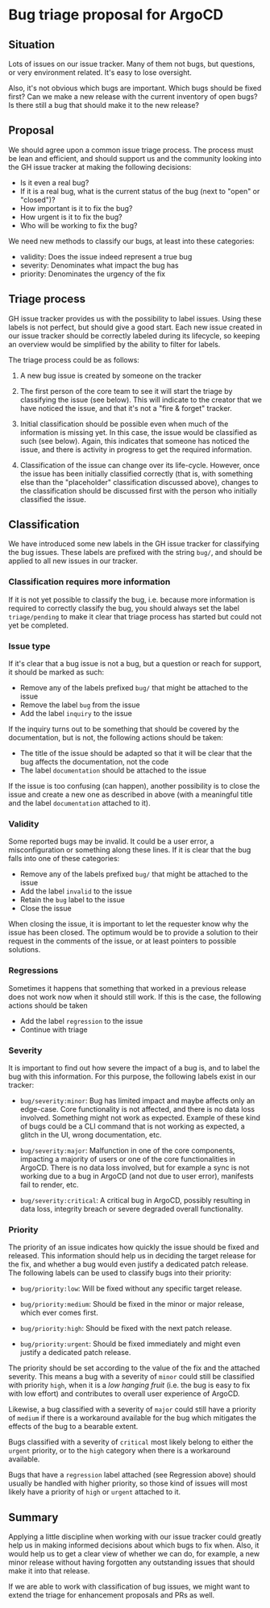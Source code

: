# Bug triage proposal for ArgoCD

## Situation

Lots of issues on our issue tracker. Many of them not bugs, but questions,
or very environment related. It's easy to lose oversight.

Also, it's not obvious which bugs are important. Which bugs should be fixed
first? Can we make a new release with the current inventory of open bugs?
Is there still a bug that should make it to the new release?

## Proposal

We should agree upon a common issue triage process. The process must be lean
and efficient, and should support us and the community looking into the GH
issue tracker at making the following decisions:

* Is it even a real bug?
* If it is a real bug, what is the current status of the bug (next to "open" or "closed")?
* How important is it to fix the bug?
* How urgent is it to fix the bug?
* Who will be working to fix the bug?

We need new methods to classify our bugs, at least into these categories:

* validity: Does the issue indeed represent a true bug
* severity: Denominates what impact the bug has
* priority: Denominates the urgency of the fix

## Triage process

GH issue tracker provides us with the possibility to label issues. Using these
labels is not perfect, but should give a good start. Each new issue created in
our issue tracker should be correctly labeled during its lifecycle, so keeping
an overview would be simplified by the ability to filter for labels.

The triage process could be as follows:

1. A new bug issue is created by someone on the tracker

1. The first person of the core team to see it will start the triage by classifying
   the issue (see below). This will indicate to the creator that we have noticed the
   issue, and that it's not a "fire & forget" tracker.

1. Initial classification should be possible even when much of the information is
   missing yet. In this case, the issue would be classified as such (see below).
   Again, this indicates that someone has noticed the issue, and there is activity
   in progress to get the required information.

1. Classification of the issue can change over its life-cycle. However, once the
   issue has been initially classified correctly (that is, with something else than
   the "placeholder" classification discussed above), changes to the classification
   should be discussed first with the person who initially classified the issue.

## Classification

We have introduced some new labels in the GH issue tracker for classifying the
bug issues. These labels are prefixed with the string `bug/`, and should be
applied to all new issues in our tracker.

### Classification requires more information

If it is not yet possible to classify the bug, i.e. because more information is
required to correctly classify the bug, you should always set the label
`triage/pending` to make it clear that triage process has started but could not
yet be completed.

### Issue type

If it's clear that a bug issue is not a bug, but a question or reach for support,
it should be marked as such:

* Remove any of the labels prefixed `bug/` that might be attached to the issue
* Remove the label `bug` from the issue
* Add the label `inquiry` to the issue

If the inquiry turns out to be something that should be covered by the documentation, but
is not, the following actions should be taken:

* The title of the issue should be adapted so that it will be clear that the bug
  affects the documentation, not the code
* The label `documentation` should be attached to the issue

If the issue is too confusing (can happen), another possibility is to close the
issue and create a new one as described in above (with a meaningful title and
the label `documentation` attached to it).

### Validity

Some reported bugs may be invalid. It could be a user error, a misconfiguration
or something along these lines. If it is clear that the bug falls into one of
these categories:

* Remove any of the labels prefixed `bug/` that might be attached to the issue
* Add the label `invalid` to the issue
* Retain the `bug` label to the issue
* Close the issue

When closing the issue, it is important to let the requester know why the issue
has been closed. The optimum would be to provide a solution to their request
in the comments of the issue, or at least pointers to possible solutions.

### Regressions

Sometimes it happens that something that worked in a previous release does
not work now when it should still work. If this is the case, the following
actions should be taken

* Add the label `regression` to the issue
* Continue with triage

### Severity

It is important to find out how severe the impact of a bug is, and to label
the bug with this information. For this purpose, the following labels exist
in our tracker:

* `bug/severity:minor`: Bug has limited impact and maybe affects only an
  edge-case. Core functionality is not affected, and there is no data loss
  involved. Something might not work as expected. Example of these kind of
  bugs could be a CLI command that is not working as expected, a glitch in
  the UI, wrong documentation, etc.

* `bug/severity:major`: Malfunction in one of the core components, impacting
  a majority of users or one of the core functionalities in ArgoCD. There is
  no data loss involved, but for example a sync is not working due to a bug
  in ArgoCD (and not due to user error), manifests fail to render, etc.

* `bug/severity:critical`: A critical bug in ArgoCD, possibly resulting in
  data loss, integrity breach or severe degraded overall functionality.

### Priority

The priority of an issue indicates how quickly the issue should be fixed and
released. This information should help us in deciding the target release for
the fix, and whether a bug would even justify a dedicated patch release. The
following labels can be used to classify bugs into their priority:

* `bug/priority:low`: Will be fixed without any specific target release.

* `bug/priority:medium`: Should be fixed in the minor or major release, which
  ever comes first.

* `bug/priority:high`: Should be fixed with the next patch release.

* `bug/priority:urgent`: Should be fixed immediately and might even justify a
  dedicated patch release.

The priority should be set according to the value of the fix and the attached
severity. This means a bug with a severity of `minor` could still be classified
with priority `high`, when it is a *low hanging fruit* (i.e. the bug is easy to
fix with low effort) and contributes to overall user experience of ArgoCD.

Likewise, a bug classified with a severity of `major` could still have a
priority of `medium` if there is a workaround available for the bug which
mitigates the effects of the bug to a bearable extent.

Bugs classified with a severity of `critical` most likely belong to either
the `urgent` priority, or to the `high` category when there is a workaround
available.

Bugs that have a `regression` label attached (see Regression above) should
usually be handled with higher priority, so those kind of issues will most
likely have a priority of `high` or `urgent` attached to it.

## Summary

Applying a little discipline when working with our issue tracker could greatly
help us in making informed decisions about which bugs to fix when. Also, it
would help us to get a clear view of whether we can do, for example, a new minor
release without having forgotten any outstanding issues that should make it into
that release.

If we are able to work with classification of bug issues, we might want to
extend the triage for enhancement proposals and PRs as well.
